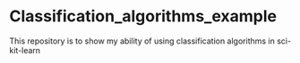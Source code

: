 # Classification_algorithms_example
This repository is to show my ability of using classification algorithms in sci-kit-learn
